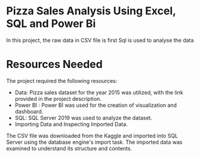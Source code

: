 # Pizza Sales Analysis Using Excel, SQL and Power Bi
In this project, the raw data in CSV file is first Sql is used to analyse the data 


# Resources Needed
The project required the following resources:
* Data: Pizza sales dataset for the year 2015 was utilized, with the link provided in the project description.
* Power BI : Power BI was used for the creation of visualization and dashboard.
* SQL: SQL Server 2019 was used to analyze the dataset.
* Importing Data and Inspecting Imported Data.

The CSV file was downloaded from the Kaggle and imported into SQL Server using the database engine's import task. The imported data was examined to understand its structure and contents.
